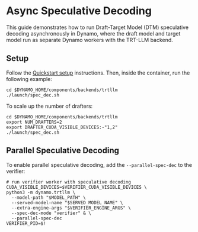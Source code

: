<!--
SPDX-FileCopyrightText: Copyright (c) 2025 NVIDIA CORPORATION & AFFILIATES. All rights reserved.
SPDX-License-Identifier: Apache-2.0

Licensed under the Apache License, Version 2.0 (the "License");
you may not use this file except in compliance with the License.
You may obtain a copy of the License at

http://www.apache.org/licenses/LICENSE-2.0

Unless required by applicable law or agreed to in writing, software
distributed under the License is distributed on an "AS IS" BASIS,
WITHOUT WARRANTIES OR CONDITIONS OF ANY KIND, either express or implied.
See the License for the specific language governing permissions and
limitations under the License.
-->

# Async Speculative Decoding

This guide demonstrates how to run Draft-Target Model (DTM) speculative decoding asynchronously in Dynamo, where the draft model and target model run as separate Dynamo workers with the TRT-LLM backend.

## Setup

Follow the [Quickstart setup](./README.md#quick-start) instructions. Then, inside the container, run the following example:

```
cd $DYNAMO_HOME/components/backends/trtllm
./launch/spec_dec.sh
```

To scale up the number of drafters:

```
cd $DYNAMO_HOME/components/backends/trtllm
export NUM_DRAFTERS=2
export DRAFTER_CUDA_VISIBLE_DEVICES:-"1,2"
./launch/spec_dec.sh
```

## Parallel Speculative Decoding

To enable parallel speculative decoding, add the ```--parallel-spec-dec``` to the verifier:

```
# run verifier worker with speculative decoding
CUDA_VISIBLE_DEVICES=$VERIFIER_CUDA_VISIBLE_DEVICES \
python3 -m dynamo.trtllm \
  --model-path "$MODEL_PATH" \
  --served-model-name "$SERVED_MODEL_NAME" \
  --extra-engine-args "$VERIFIER_ENGINE_ARGS" \
  --spec-dec-mode "verifier" & \
  --parallel-spec-dec
VERIFIER_PID=$!
```